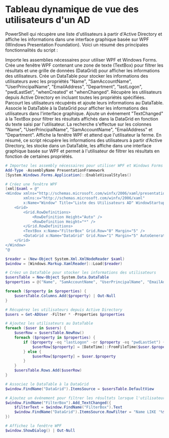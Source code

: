 # Tableau dynamique de vue des utilisateurs d'un AD

PowerShell qui récupère une liste d'utilisateurs à partir d'Active Directory et affiche les informations dans une interface graphique basée sur WPF (Windows Presentation Foundation). Voici un résumé des principales fonctionnalités du script :

Importe les assemblies nécessaires pour utiliser WPF et Windows Forms.
Crée une fenêtre WPF contenant une zone de texte (TextBox) pour filtrer les résultats et une grille de données (DataGrid) pour afficher les informations des utilisateurs.
Crée un DataTable pour stocker les informations des utilisateurs avec les propriétés "Name", "SamAccountName", "UserPrincipalName", "EmailAddress", "Department", "lastLogon", "pwdLastSet", "whenCreated" et "whenChanged".
Récupère les utilisateurs depuis Active Directory en incluant toutes les propriétés spécifiées.
Parcourt les utilisateurs récupérés et ajoute leurs informations au DataTable.
Associe le DataTable à la DataGrid pour afficher les informations des utilisateurs dans l'interface graphique.
Ajoute un événement "TextChanged" à la TextBox pour filtrer les résultats affichés dans la DataGrid en fonction du texte saisi par l'utilisateur. La recherche s'effectue sur les colonnes "Name", "UserPrincipalName", "SamAccountName", "EmailAddress" et "Department".
Affiche la fenêtre WPF et attend que l'utilisateur la ferme.
En résumé, ce script récupère les informations des utilisateurs à partir d'Active Directory, les stocke dans un DataTable, les affiche dans une interface graphique basée sur WPF et permet à l'utilisateur de filtrer les résultats en fonction de certaines propriétés.

```powershell
# Importez les assembly nécessaires pour utiliser WPF et Windows Forms
Add-Type -AssemblyName PresentationFramework
[System.Windows.Forms.Application]::EnableVisualStyles()

# Créez une fenêtre WPF
[xml]$xaml = @"
<Window xmlns="http://schemas.microsoft.com/winfx/2006/xaml/presentation"
        xmlns:x="http://schemas.microsoft.com/winfx/2006/xaml"
        x:Name="Window" Title="Liste des Utilisateurs AD" WindowStartupLocation="CenterScreen" Width="800" Height="600">
    <Grid>
        <Grid.RowDefinitions>
            <RowDefinition Height="Auto" />
            <RowDefinition Height="*" />
        </Grid.RowDefinitions>
        <TextBox x:Name="FilterBox" Grid.Row="0" Margin="5" />
        <DataGrid x:Name="DataGrid" Grid.Row="1" Margin="5" AutoGenerateColumns="True" />
    </Grid>
</Window>
"@

$reader = (New-Object System.Xml.XmlNodeReader $xaml)
$window = [Windows.Markup.XamlReader]::Load($reader)

# Créez un DataTable pour stocker les informations des utilisateurs
$usersTable = New-Object System.Data.DataTable
$properties = @("Name", "SamAccountName", "UserPrincipalName", "EmailAddress", "Department", "lastLogon", "pwdLastSet", "whenCreated", "whenChanged")

foreach ($property in $properties) {
    $usersTable.Columns.Add($property) | Out-Null
}

# Récupérez les utilisateurs depuis Active Directory
$users = Get-ADUser -Filter * -Properties $properties

# Ajoutez les utilisateurs au DataTable
foreach ($user in $users) {
    $userRow = $usersTable.NewRow()
    foreach ($property in $properties) {
        if ($property -eq "lastLogon" -or $property -eq "pwdLastSet") {
            $userRow[$property] = [DateTime]::FromFileTime($user.$property).ToString("yyyy-MM-dd - HH:mm:ss")
        } else {
            $userRow[$property] = $user.$property
        }
    }
    $usersTable.Rows.Add($userRow)
}

# Associez le DataTable à la DataGrid
$window.FindName("DataGrid").ItemsSource = $usersTable.DefaultView

# Ajoutez un événement pour filtrer les résultats lorsque l'utilisateur tape dans la TextBox
$window.FindName("FilterBox").Add_TextChanged({
    $filterText = $window.FindName("FilterBox").Text
    $window.FindName("DataGrid").ItemsSource.RowFilter = "Name LIKE '%$filterText%' OR UserPrincipalName LIKE '%$filterText%' OR SamAccountName LIKE '%$filterText%' OR EmailAddress LIKE '%$filterText%' OR Department LIKE '%$filterText%'"
})

# Affichez la fenêtre WPF
$window.ShowDialog() | Out-Null

```